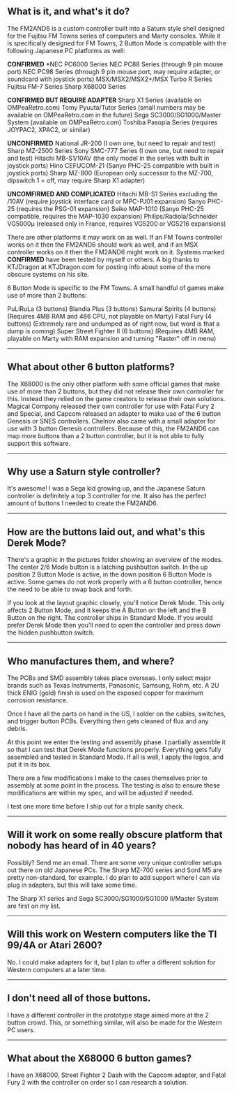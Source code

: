 ## **What is it, and what's it do?**

The FM2AND6 is a custom controller built into a Saturn style shell designed for the Fujitsu FM Towns series of computers and Marty consoles. While it is specifically designed for FM Towns, 2 Button Mode is compatible with the following Japanese PC platforms as well:

**CONFIRMED**
*NEC PC6000 Series
NEC PC88 Series (through 9 pin mouse port)
NEC PC98 Series (through 9 pin mouse port, may require adapter, or soundcard with joystick ports)
MSX/MSX2/MSX2+/MSX Turbo R Series
Fujitsu FM-7 Series
Sharp X68000 Series

**CONFIRMED BUT REQUIRE ADAPTER**
Sharp X1 Series (available on OMPeaRetro.com)
Tomy Pyuuta/Tutor Series (small numbers may be available on OMPeaRetro.com in the future)
Sega SC3000/SG1000/Master System (available on OMPeaRetro.com)
Toshiba Pasopia Series (requires JOYPAC2, XPAC2, or similar)

**UNCONFIRMED**
National JR-200 (I own one, but need to repair and test)
Sharp MZ-2500 Series
Sony SMC-777 Series (I own one, but need to repair and test)
Hitachi MB-S1/10AV (the only model in the series with built in joystick ports)
Hino CEFUCOM-21 (Sanyo PHC-25 compatible with built in joystick ports)
Sharp MZ-800 (European only successor to the MZ-700, dipswitch 1 = off, may require Sharp X1 adapter)

**UNCOMFIRMED AND COMPLICATED**
Hitachi MB-S1 Series excluding the /10AV (require joystick interface card or MPC-PJ01 expansion)
Sanyo PHC-25 (requires the PSG-01 expansion)
Seiko MAP-1010 (Sanyo PHC-25 compatible, requires the MAP-1030 expansion)
Philips/Radiola/Schneider VG5000μ (released only in France, requires VG5200 or VG5216 expansions)

There are other platforms it may work on as well. If an FM Towns controller works on it then the FM2AND6 should work as well, and if an MSX controller works on it then the FM2AND6 might work on it. Systems marked **CONFIRMED** have been tested by myself or others. A big thanks to KTJDragon at KTJDragon.com for posting info about some of the more obscure systems on his site.

6 Button Mode is specific to the FM Towns. A small handful of games make use of more than 2 buttons:

PuLiRuLa (3 buttons)
Blandia Plus (3 buttons)
Samurai Spirits (4 buttons) (Requires 4MB RAM and 486 CPU, not playable on Marty)
Fatal Fury (4 buttons) (Extremely rare and undumped as of right now, but word is that a dump is coming)
Super Street Fighter II (6 buttons) (Requires 4MB RAM, playable on Marty with RAM expansion and turning "Raster" off in menu)

------------------------------------
## **What about other 6 button platforms?**

The X68000 is the only other platform with some official games that make use of more than 2 buttons, but they did not release their own controller for this. Instead they relied on the game creators to release their own solutions. Magical Company released their own controller for use with Fatal Fury 2 and Special, and Capcom released an adapter to make use of the 6 button Genesis or SNES controllers. Chelnov also came with a small adapter for use with 3 button Genesis controllers. Because of this, the FM2AND6 can map more buttons than a 2 button controller, but it is not able to fully support this software.

----------------------------------
## **Why use a Saturn style controller?**

It's awesome! I was a Sega kid growing up, and the Japanese Saturn controller is definitely a top 3 controller for me. It also has the perfect amount of buttons I needed to create the FM2AND6. 

---------------------------------------------------------
## **How are the buttons laid out, and what's this Derek Mode?**

There's a graphic in the pictures folder showing an overview of the modes. The center 2/6 Mode button is a latching pushbutton switch. In the up position 2 Button Mode is active, in the down position 6 Button Mode is active. Some games do not work properly with a 6 button controller, hence the need to be able to swap back and forth.

If you look at the layout graphic closely, you'll notice Derek Mode. This only affects 2 Button Mode, and it keeps the A Button on the left and the B Button on the right. The controller ships in Standard Mode. If you would prefer Derek Mode then you'll need to open the controller and press down the hidden pushbutton switch.

---------------------------------
## **Who manufactures them, and where?**

The PCBs and SMD assembly takes place overseas. I only select major brands such as Texas Instruments, Panasonic, Samsung, Rohm, etc. A 2U thick ENIG (gold) finish is used on the exposed copper for maximum corrosion resistance. 

Once I have all the parts on hand in the US, I solder on the cables, switches, and trigger button PCBs. Everything then gets cleaned of flux and any debris.

At this point we enter the testing and assembly phase. I partially assemble it so that I can test that Derek Mode functions properly. Everything gets fully assembled and tested in Standard Mode. If all is well, I apply the logos, and put it in its box.

There are a few modifications I make to the cases themselves prior to assembly at some point in the process. The testing is also to ensure these modifications are within my spec, and will be adjusted if needed.

I test one more time before I ship out for a triple sanity check.

----------------------------------------------------------------------------------
## **Will it work on some really obscure platform that nobody has heard of in 40 years?**

Possibly? Send me an email. There are some very unique controller setups out there on old Japanese PCs. The Sharp MZ-700 series and Sord M5 are pretty non-standard, for example. I do plan to add support where I can via plug in adapters, but this will take some time.

The Sharp X1 series and Sega SC3000/SG1000/SG1000 II/Master System are first on my list.

--------------------------------------------------------------------
## **Will this work on Western computers like the TI 99/4A or Atari 2600?**

No. I could make adapters for it, but I plan to offer a different solution for Western computers at a later time.

----------------------------------
## **I don't need all of those buttons.**

I have a different controller in the prototype stage aimed more at the 2 button crowd. This, or something similar, will also be made for the Western PC users.

-------------------------------------
## **What about the X68000 6 button games?**

I have an X68000, Street Fighter 2 Dash with the Capcom adapter, and Fatal Fury 2 with the controller on order so I can research a solution.
